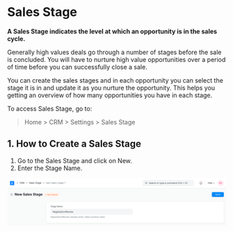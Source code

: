 
# Sales Stage


**A Sales Stage indicates the level at which an opportunity is in the sales cycle.**


Generally high values deals go through a number of stages before the sale is concluded. You will have to nurture high value opportunities over a period of time before you can successfully close a sale.


You can create the sales stages and in each opportunity you can select the stage it is in and update it as you nurture the opportunity. This helps you getting an overview of how many opportunities you have in each stage.


To access Sales Stage, go to:



> 
> Home > CRM > Settings > Sales Stage
> 
> 
> 


## 1. How to Create a Sales Stage


1. Go to the Sales Stage and click on New.
2. Enter the Stage Name.


![Sales Stage](/files/sales-stage.png)



